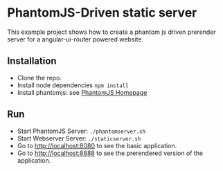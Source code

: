 PhantomJS-Driven static server
==

This example project shows how to create a phantom js driven prerender server
for a angular-ui-router powered website.

Installation
--

* Clone the repo.
* Install node dependencies `npm install`
* Install phantomjs: see [PhantomJS Homepage](http://phantomjs.org/download.html)

Run
--

* Start PhantomJS Server: `./phantomserver.sh`
* Start Webserver Server: `./staticserver.sh`
* Go to [http://localhost:8080](http://localhost:8080) to see the basic application. 
* Go to [http://localhost:8888](http://localhost:8888) to see the prerendered
  version of the  application.
